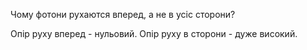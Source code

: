 
Чому фотони рухаются вперед, а не в усіс сторони?

Опір руху вперед - нульовий. Опір руху в сторони - дуже високий.
